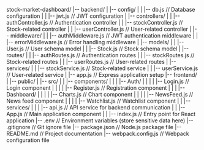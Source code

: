 stock-market-dashboard/
|-- backend/
|   |-- config/
|   |   |-- db.js                // Database configuration
|   |   |-- jwt.js               // JWT configuration
|   |-- controllers/
|   |   |-- authController.js    // Authentication controller
|   |   |-- stockController.js   // Stock-related controller
|   |   |-- userController.js    // User-related controller
|   |-- middleware/
|   |   |-- authMiddleware.js    // JWT authentication middleware
|   |   |-- errorMiddleware.js   // Error handling middleware
|   |-- models/
|   |   |-- User.js              // User schema model
|   |   |-- Stock.js             // Stock schema model
|   |-- routes/
|   |   |-- authRoutes.js        // Authentication routes
|   |   |-- stockRoutes.js       // Stock-related routes
|   |   |-- userRoutes.js        // User-related routes
|   |-- services/
|   |   |-- stockService.js      // Stock-related service
|   |   |-- userService.js       // User-related service
|   |-- app.js                   // Express application setup
|-- frontend/
|   |-- public/
|   |-- src/
|   |   |-- components/
|   |   |   |-- Auth/
|   |   |   |   |-- Login.js     // Login component
|   |   |   |   |-- Register.js  // Registration component
|   |   |   |-- Dashboard/
|   |   |   |   |-- Charts.js    // Chart component
|   |   |   |   |-- NewsFeed.js  // News feed component
|   |   |   |   |-- Watchlist.js // Watchlist component
|   |   |-- services/
|   |   |   |-- api.js           // API service for backend communication
|   |   |-- App.js               // Main application component
|   |   |-- index.js             // Entry point for React application
|-- .env                         // Environment variables (store sensitive data here)
|-- .gitignore                   // Git ignore file
|-- package.json                 // Node.js package file
|-- README.md                    // Project documentation
|-- webpack.config.js            // Webpack configuration file
